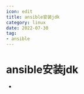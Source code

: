 ```yaml
---
icon: edit
title: ansible安装jdk
category: linux
date: 2022-07-30
tag:
- ansible
---
```


# ansible安装jdk

-
